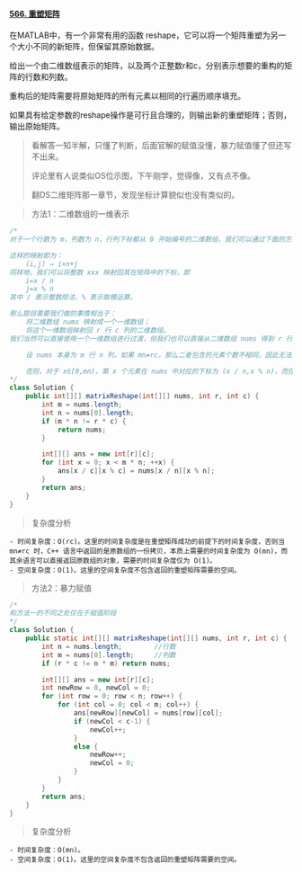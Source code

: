 #### [566. 重塑矩阵](https://leetcode-cn.com/problems/reshape-the-matrix/)

在MATLAB中，有一个非常有用的函数 reshape，它可以将一个矩阵重塑为另一个大小不同的新矩阵，但保留其原始数据。

给出一个由二维数组表示的矩阵，以及两个正整数r和c，分别表示想要的重构的矩阵的行数和列数。

重构后的矩阵需要将原始矩阵的所有元素以相同的行遍历顺序填充。

如果具有给定参数的reshape操作是可行且合理的，则输出新的重塑矩阵；否则，输出原始矩阵。



> 看解答一知半解，只懂了判断，后面官解的赋值没懂，暴力赋值懂了但还写不出来。
>
> 评论里有人说类似OS位示图，下午刚学，觉得像，又有点不像。
>
> 翻DS二维矩阵那一章节，发现坐标计算貌似也没有类似的。



> 方法1：二维数组的一维表示

```java
/*
对于一个行数为 m，列数为 n，行列下标都从 0 开始编号的二维数组，我们可以通过下面的方式，将其中的每个元素 (i,j) 映射到整数域内，并且它们按照行优先的顺序一一对应着 [0,mn) 中的每一个整数。形象化地来说，我们把这个二维数组「排扁」成了一个一维数组。如果读者对机器学习有一定了解，可以知道这就是 flatten 操作。

这样的映射即为：
	(i,j) → i×n+j
同样地，我们可以将整数 xxx 映射回其在矩阵中的下标，即
	i=x / n
	j=x % n
其中 / 表示整数除法，% 表示取模运算。

那么题目需要我们做的事情相当于：
    将二维数组 nums 映射成一个一维数组；
    将这个一维数组映射回 r 行 c 列的二维数组。
我们当然可以直接使用一个一维数组进行过渡，但我们也可以直接从二维数组 nums 得到 r 行 c 列的重塑矩阵：

    设 nums 本身为 m 行 n 列，如果 mn≠rc，那么二者包含的元素个数不相同，因此无法进行重塑；

    否则，对于 x∈[0,mn)，第 x 个元素在 nums 中对应的下标为 (x / n,x % n)，而在新的重塑矩阵中对应的下标为 (x / c,x % c)。我们直接进行赋值即可。
*/
class Solution {
    public int[][] matrixReshape(int[][] nums, int r, int c) {
        int m = nums.length;
        int n = nums[0].length;
        if (m * n != r * c) {
            return nums;
        }

        int[][] ans = new int[r][c];
        for (int x = 0; x < m * n; ++x) {
            ans[x / c][x % c] = nums[x / n][x % n];
        }
        return ans;
    }
}

```

> 复杂度分析

```
- 时间复杂度：O(rc)。这里的时间复杂度是在重塑矩阵成功的前提下的时间复杂度，否则当 mn≠rc 时，C++ 语言中返回的是原数组的一份拷贝，本质上需要的时间复杂度为 O(mn)，而其余语言可以直接返回原数组的对象，需要的时间复杂度仅为 O(1)。
- 空间复杂度：O(1)。这里的空间复杂度不包含返回的重塑矩阵需要的空间。
```



> 方法2：暴力赋值

```java
/*
和方法一的不同之处仅在于赋值阶段
*/
class Solution {
    public static int[][] matrixReshape(int[][] nums, int r, int c) {
        int n = nums.length;        //行数
        int m = nums[0].length;     //列数
        if (r * c != n * m) return nums;

        int[][] ans = new int[r][c];
        int newRow = 0, newCol = 0;
        for (int row = 0; row < n; row++) {
            for (int col = 0; col < m; col++) {
                ans[newRow][newCol] = nums[row][col];
                if (newCol < c-1) {
                    newCol++;
                }
                else {
                    newRow++;
                    newCol = 0;
                }
            }
        }
        return ans;
    }
}
```

> 复杂度分析

```
- 时间复杂度：O(mn)。
- 空间复杂度：O(1)。这里的空间复杂度不包含返回的重塑矩阵需要的空间。
```
